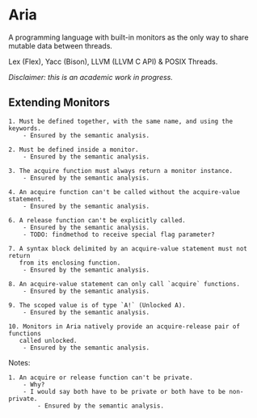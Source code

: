 # Aria

A programming language with built-in monitors as the only way to share mutable
data between threads.

Lex (Flex), Yacc (Bison), LLVM (LLVM C API) & POSIX Threads.

*Disclaimer: this is an academic work in progress.*

## Extending Monitors

    1. Must be defined together, with the same name, and using the keywords.
        - Ensured by the semantic analysis.

    2. Must be defined inside a monitor.
        - Ensured by the semantic analysis.

    3. The acquire function must always return a monitor instance.
        - Ensured by the semantic analysis.

    4. An acquire function can't be called without the acquire-value statement.
        - Ensured by the semantic analysis.

    6. A release function can't be explicitly called.
        - Ensured by the semantic analysis.
        - TODO: findmethod to receive special flag parameter?

    7. A syntax block delimited by an acquire-value statement must not return
       from its enclosing function.
        - Ensured by the semantic analysis.
    
    8. An acquire-value statement can only call `acquire` functions.
        - Ensured by the semantic analysis.

    9. The scoped value is of type `A!` (Unlocked A).
        - Ensured by the semantic analysis.

    10. Monitors in Aria natively provide an acquire-release pair of functions
       called unlocked.
        - Ensured by the semantic analysis.

Notes:
    
    1. An acquire or release function can't be private.
        - Why?
        - I would say both have to be private or both have to be non-private.
            - Ensured by the semantic analysis.
